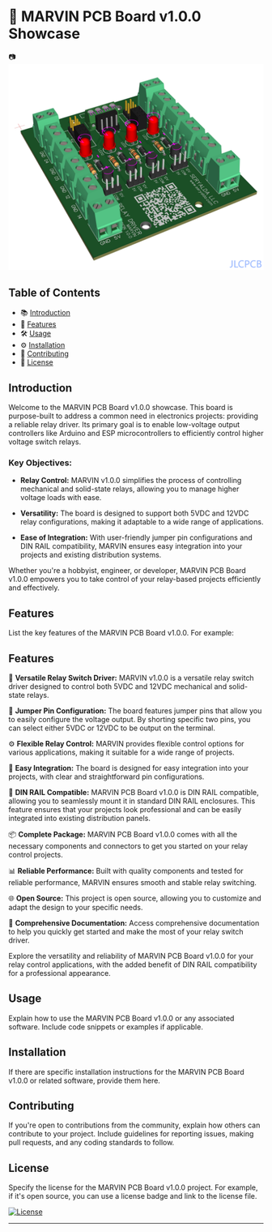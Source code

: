 # 🚀 MARVIN PCB Board v1.0.0 Showcase

📷 ![PCB Back](3d2.png)

## Table of Contents

- 📚 [Introduction](#introduction)
- 🎯 [Features](#features)
- 🛠️ [Usage](#usage)
- ⚙️ [Installation](#installation)
- 🤝 [Contributing](#contributing)
- 📝 [License](#license)

## Introduction

Welcome to the MARVIN PCB Board v1.0.0 showcase. This board is purpose-built to address a common need in electronics projects: providing a reliable relay driver. Its primary goal is to enable low-voltage output controllers like Arduino and ESP microcontrollers to efficiently control higher voltage switch relays.

### Key Objectives:

- **Relay Control:** MARVIN v1.0.0 simplifies the process of controlling mechanical and solid-state relays, allowing you to manage higher voltage loads with ease.

- **Versatility:** The board is designed to support both 5VDC and 12VDC relay configurations, making it adaptable to a wide range of applications.

- **Ease of Integration:** With user-friendly jumper pin configurations and DIN RAIL compatibility, MARVIN ensures easy integration into your projects and existing distribution systems.

Whether you're a hobbyist, engineer, or developer, MARVIN PCB Board v1.0.0 empowers you to take control of your relay-based projects efficiently and effectively.


## Features

List the key features of the MARVIN PCB Board v1.0.0. For example:

## Features

🔌 **Versatile Relay Switch Driver:** MARVIN v1.0.0 is a versatile relay switch driver designed to control both 5VDC and 12VDC mechanical and solid-state relays.

🧩 **Jumper Pin Configuration:** The board features jumper pins that allow you to easily configure the voltage output. By shorting specific two pins, you can select either 5VDC or 12VDC to be output on the terminal.

⚙️ **Flexible Relay Control:** MARVIN provides flexible control options for various applications, making it suitable for a wide range of projects.

🔘 **Easy Integration:** The board is designed for easy integration into your projects, with clear and straightforward pin configurations.

🚀 **DIN RAIL Compatible:** MARVIN PCB Board v1.0.0 is DIN RAIL compatible, allowing you to seamlessly mount it in standard DIN RAIL enclosures. This feature ensures that your projects look professional and can be easily integrated into existing distribution panels.

📦 **Complete Package:** MARVIN PCB Board v1.0.0 comes with all the necessary components and connectors to get you started on your relay control projects.

📊 **Reliable Performance:** Built with quality components and tested for reliable performance, MARVIN ensures smooth and stable relay switching.

🌐 **Open Source:** This project is open source, allowing you to customize and adapt the design to your specific needs.

📖 **Comprehensive Documentation:** Access comprehensive documentation to help you quickly get started and make the most of your relay switch driver.

Explore the versatility and reliability of MARVIN PCB Board v1.0.0 for your relay control applications, with the added benefit of DIN RAIL compatibility for a professional appearance.


## Usage

Explain how to use the MARVIN PCB Board v1.0.0 or any associated software. Include code snippets or examples if applicable.

## Installation

If there are specific installation instructions for the MARVIN PCB Board v1.0.0 or related software, provide them here.

## Contributing

If you're open to contributions from the community, explain how others can contribute to your project. Include guidelines for reporting issues, making pull requests, and any coding standards to follow.

## License

Specify the license for the MARVIN PCB Board v1.0.0 project. For example, if it's open source, you can use a license badge and link to the license file.

[![License](https://img.shields.io/badge/License-MIT-blue.svg)](LICENSE)

---
